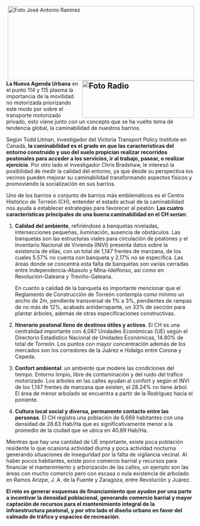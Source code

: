 <p>
   <a title="ir a Otras Publicaciones" href="http://www.trcimplan.gob.mx/autores/jose-antonio-ramirez-reyes.html"><img class="img-responsive contenido-imagen" src="../imagenes/128/arq-jose-antonio-ramirez-reyes-top2.png" align="right" alt="Foto José Antonio Ramírez" width="500" height="200"></a>

</p>

</br></br></br></br></br></br></br></br>

<a title="ir a Programa de Radio" href="https://www.facebook.com/trcimplan/videos/468449927238404"><img class="img-responsive contenido-imagen" src="caminabilidad-en-el-centro-historico-de-torreon/programa-de-radio1.jpg" align="right" alt="Foto Radio" width="300" height="100"></a>
---

**La Nueva Agenda Urbana** en el punto 114 y 115 plasma la importancia de la movilidad no motorizada priorizando este modo por sobre el transporte motorizado privado, esto viene junto con un concepto que se ha vuelto tema de tendencia global, la caminabilidad de nuestros barrios.

Según Todd Litman, investigador del Victoria Transport Policy Institute en Canadá, **la caminabilidad es el grado en que las características del entorno construido y uso del suelo propician realizar recorridos peatonales para acceder a los servicios, ir al trabajo, pasear, o realizar ejercicio**. Por otro lado el investigador Chris Bradshaw, le interesó la posibilidad de medir la calidad del entorno, ya que desde su perspectiva los vecinos pueden mejorar su caminabilidad transformando aspectos físicos y promoviendo la socialización en sus barrios.

Uno de los barrios o conjunto de barrios más emblemáticos es el Centro Histórico de Torreón (CH), entender el estado actual de la caminabilidad nos ayuda a establecer estrategias para favorecer al peatón. **Las cuatro características principales de una buena caminabilidad en el CH serían**:

1. **Calidad del ambiente**, refiriéndose a banquetas niveladas, intersecciones pequeñas, iluminación, ausencia de obstáculos. Las banquetas son las estructuras viales para circulación de peatones y el Inventario Nacional de Vivienda (INVI) presenta datos sobre la existencia de ellas, con un total de 1,147 frentes de manzana, de los cuales 5.57% no cuenta con banqueta y 2.17% no se especifica. Las áreas donde se concentra esta falta de banquetas son varias cerradas entre Independencia-Abasolo y Mina-Idelfonso, así como en Revolución-Galeana y Treviño-Galeana.

   En cuanto a calidad de la banqueta es importante mencionar que el Reglamento de Construcción de Torreón contempla como mínimo un ancho de 2m, pendiente transversal de 1% a 3%, pendientes de rampas de no más de 12%, acabado antiderrapante, un 33% de sección para plantar árboles, además de otras especificaciones constructivas.

2. **Itinerario peatonal lleno de destinos útiles y activos**. El CH es una centralidad importante con 4,087 Unidades Económicas (UE) según el Directorio Estadístico Nacional de Unidades Económicas, 14.80% de total de Torreón. Los puntos con mayor concentración además de los mercados son los corredores de la Juárez e Hidalgo entre Corona y Cepeda.

3. **Confort ambiental**: un ambiente que modere las condiciones del tiempo. Entorno limpio, libre de contaminación y del ruido del tráfico motorizado. Los árboles en las calles ayudan al confort y según el INVI de los 1,147 frentes de manzana que existen, el 28.24% no tiene árbol. El área de menor arbolado se encuentra a partir de la Rodríguez hacía el poniente.

4. **Cultura local social y diversa, permanente contacto entre las personas**. El CH registra una población de 6,669 habitantes con una densidad de 28.63 Hab/Ha que es significativamente menor a la promedio de la ciudad que se ubica en 40.89 Hab/Ha.

Mientras que hay una cantidad de UE importante, existe poca población residente lo que ocasiona actividad diurna y poca actividad nocturna generando situaciones de inseguridad por la falta de vigilancia vecinal. Al haber pocos habitantes, existe poco comercio barrial y recursos para financiar el mantenimiento y arborización de las calles, un ejemplo son las áreas con mucho comercio pero con escasa o nula existencia de arbolado en Ramos Arizpe, J. A. de la Fuente y Zaragoza, entre Revolución y Juárez.

**El reto es generar esquemas de financiamiento que ayuden por una parte a incentivar la densidad poblacional, generando comercio barrial y mayor captación de recursos para el mantenimiento integral de la infraestructura peatonal, y por otro lado el diseño urbano en favor del calmado de tráfico y espacios de recreación.**
</br>
